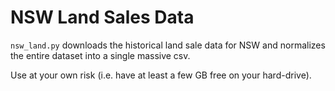 # NSW Land Sales Data

`nsw_land.py` downloads the historical land sale data for NSW and normalizes the entire dataset into a single massive csv.

Use at your own risk (i.e. have at least a few GB free on your hard-drive).
